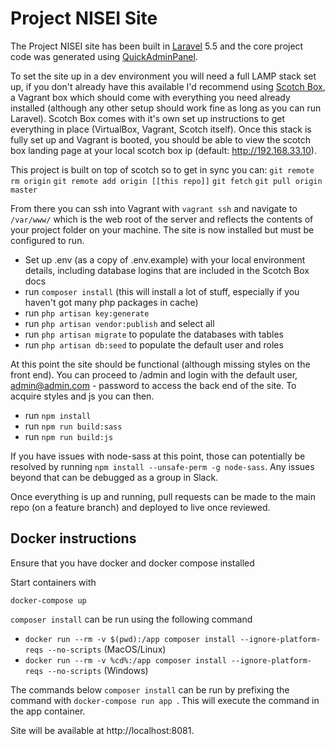 # Project NISEI Site
The Project NISEI site has been built in [Laravel](https://laravel.com/) 5.5 and the core project code was generated using [QuickAdminPanel](https://quickadminpanel.com/).

To set the site up in a dev environment you will need a full LAMP stack set up, if you don't already have this available I'd recommend using [Scotch Box](https://box.scotch.io/), a Vagrant box which should come with everything you need already installed (although any other setup should work fine as long as you can run Laravel). Scotch Box comes with it's own set up instructions to get everything in place (VirtualBox, Vagrant, Scotch itself). Once this stack is fully set up and Vagrant is booted, you should be able to view the scotch box landing page at your local scotch box ip (default: http://192.168.33.10).

This project is built on top of scotch so to get in sync you can:
`git remote rm origin`
`git remote add origin [[this repo]]`
`git fetch`
`git pull origin master`

From there you can ssh into Vagrant with ```vagrant ssh``` and navigate to ```/var/www/``` which is the web root of the server and reflects the contents of your project folder on your machine. The site is now installed but must be configured to run.

* Set up .env (as a copy of .env.example) with your local environment details, including database logins that are included in the Scotch Box docs
* run `composer install` (this will install a lot of stuff, especially if you haven't got many php packages in cache)
* run `php artisan key:generate`
* run `php artisan vendor:publish` and select all
* run `php artisan migrate` to populate the databases with tables
* run `php artisan db:seed` to populate the default user and roles

At this point the site should be functional (although missing styles on the front end). You can proceed to /admin and login with the default user, admin@admin.com - password to access the back end of the site. To acquire styles and js you can then.

* run `npm install`
* run `npm run build:sass`
* run `npm run build:js`

If you have issues with node-sass at this point, those can potentially be resolved by running `npm install --unsafe-perm -g node-sass`. Any issues beyond that can be debugged as a group in Slack.

Once everything is up and running, pull requests can be made to the main repo (on a feature branch) and deployed to live once reviewed.

## Docker instructions
Ensure that you have docker and docker compose installed

Start containers with 

`docker-compose up`

`composer install` can be run using the following command

* `docker run --rm -v $(pwd):/app composer install --ignore-platform-reqs --no-scripts` (MacOS/Linux)
* `docker run --rm -v %cd%:/app composer install --ignore-platform-reqs --no-scripts` (Windows)

The commands below `composer install` can be run by prefixing the command with `docker-compose run app `.  This will execute the command in the app container.

Site will be available at http://localhost:8081.
